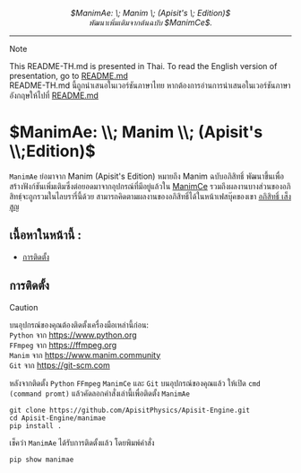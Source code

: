 <p align="center">
  <i>
    $ManimAe: \; Manim \; (Apisit's \; Edition)$ <br>
    พัฒนาเพิ่มเติมจากต้นฉบับ $ManimCe$.
  </i>
</p>
<hr/>

> [!NOTE]
> This README-TH.md is presented in Thai. To read the English version of presentation, go to [README.md](https://github.com/ApisitPhysics/Apisit-Engine/blob/main/README.md)<br>
> README-TH.md นี้ถูกนำเสนอในเวอร์ชันภาษาไทย หากต้องการอ่านการนำเสนอในเวอร์ชันภาษาอังกฤษให้ไปที่ [README.md](https://github.com/ApisitPhysics/Apisit-Engine/blob/main/README.md)

# $ManimAe: \\; Manim \\; (Apisit's \\;Edition)$

`ManimAe` ย่อมาจาก Manim (Apisit's Edition) หมายถึง Manim ฉบับอภิสิทธิ์ พัฒนาขึ้นเพื่อสร้างฟังก์ชันเพิ่มเติมซึ่งต่อยอดมาจากอุปกรณ์ที่มีอยู่แล้วใน [ManimCe](https://www.manim.community/) รวมถึงผลงานบางส่วนของอภิสิทธฺ์จะถูกรวมในไลบรารี่นี้ด้วย สามารถคิดตามผลงานของอภิสิทธิ์ได้ในหน้าเฟสบุ๊คของเขา [อภิสิทธิ์ เส็งสูญ](https://www.facebook.com/share/1A1N9ye7y8)

## เนื้อหาในหน้านี้ :

- [การติดตั้ง](#การติดตั้ง)

## การติดตั้ง

> [!CAUTION]
> บนอุปกรณ์ของคุณต้องติดตั้งเครื่องมือเหล่านี้ก่อน:<br>
> `Python` จาก https://www.python.org <br>
> `FFmpeg` จาก https://ffmpeg.org <br>
> `Manim` จาก https://www.manim.community <br>
> `Git` จาก https://git-scm.com

หลังจากติดตั้ง `Python` `FFmpeg` `ManimCe` และ `Git` บนอุปกรณ์ของคุณแล้ว ให้เปิด `cmd (command promt)` แล้วคัดลอกคำสั่งเล่านี้เพื่อติดตั้ง `ManimAe`

```plain tex
git clone https://github.com/ApisitPhysics/Apisit-Engine.git
cd Apisit-Engine/manimae
pip install .

```

เช็คว่า `ManimAe` ได้รับการติดตั้งแล้ว โดยพิมพ์คำสั่ง

```plain tex
pip show manimae

```
